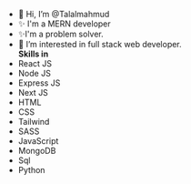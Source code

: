 - 👋 Hi, I’m @Talalmahmud
- ✨ I'm a MERN developer
- ✨I'm a problem solver.
- 👀 I’m interested in full stack web developer.
<br><b>Skills in</b>
- React JS
- Node JS
- Express JS
- Next JS
- HTML
- CSS
- Tailwind
- SASS
- JavaScript
- MongoDB
- Sql
- Python



